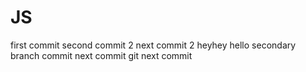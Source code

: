 # JS   
first commit
second commit 2
next commit 2
heyhey
hello
secondary branch commit
next commit
git next commit

